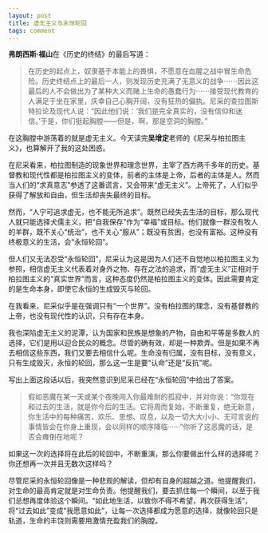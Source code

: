 ```yaml
---
layout: post
title: 虚无主义与永恒轮回
tags: comment
---
```


**弗朗西斯·福山**在《历史的终结》的最后写道：

>在历史的起点上，奴隶基于本能上的畏惧，不愿意在血腥之战中冒生命危险。历史终结点上的最后一人，则发现历史充满了无意义的战争⋯⋯因此这最后的人不会做出为了某种大义而赌上生命的愚蠢行为⋯⋯接受现代教育的人满足于坐在家里，庆幸自己心胸开阔，没有狂热的偏执。尼采的查拉图斯特拉论及现代人说：“因此他们说：‘我们是完全真实的，没有信仰和迷信。’于是，你们挺起胸膛——但是，啊，那是空洞的胸膛。”

在这胸膛中游荡着的就是虚无主义。今天读完**吴增定**老师的《尼采与柏拉图主义》，也算解开了我的这处困惑。

在尼采看来，柏拉图制造的现象世界和理念世界，主宰了西方两千多年的历史。基督教和现代性都是柏拉图主义的变体，前者的主体是上帝，后者的主体是人。然而当人们的“求真意志”参透了这番谎言，又会带来“虚无主义”。上帝死了，人们似乎获得了解放和自由，但生活却丧失最终的目标。

然而，“人宁可追求虚无，也不能无所追求”。既然已经失去生活的目标，那么现代人就只能选择犬儒主义，把“自我保存”作为“幸福”或目标。他们就像一群没有牧人的羊群，既不关心“统治”，也不关心“服从”；既没有贫困，也没有富裕。这种没有终极意义的生活，会“永恒轮回”。

但人们又无法忍受“永恒轮回”，尼采认为这是因为人们还不自觉地以柏拉图主义为参照，相信虚无主义代表着对身外之物、存在之法的追求，而“虚无主义”正相对于柏拉图主义的“真实世界”而言，这种态度仍然是柏拉图主义的变体。因此需要肯定的是生命本身，即使它永恒的生成毁灭与轮回。

在我看来，尼采似乎是在强调只有“一个世界”。没有柏拉图的理念，没有基督教的上帝，也没有现代性的认识，只有存在本身。

我也深陷虚无主义的泥潭，认为国家和民族是想象的产物，自由和平等是多数人的选择，它们是用以迎合民众的概念。尽管的确有效，却是一种欺弄。但是如果不再去相信这些东西，我们又要去相信什么呢。生命没有归属，没有目标，没有意义，只有生成毁灭，永恒的轮回，那么这一生是要“认命”还是“反抗”呢。

写出上面这段话以后，我突然意识到尼采已经在“永恒轮回”中给出了答案。

>假如恶魔在某一天或某个夜晚闯入你最难耐的孤寂中，并对你说：“你现在和过去的生活，就是你今后的生活。它将周而复始，不断重复，绝无新意，你生活中的每种痛苦、欢乐、思想、叹息，以及一切大大小小、无可言说的事情皆会在你身上重现，会以同样的顺序降临······”你听了这恶魔的话，是否会瘫倒在地呢？

如果这一次的选择将在此后的轮回中，不断重演，那么你要做出什么样的选择呢？你还想再一次并且无数次这样吗？

尽管尼采的永恒轮回像是一种悲观的解读，但却有自身的超越之道。他提醒我们，对生命的最高肯定就是对生命负责。他提醒我们，要去抓住每一个瞬间，以至于我们总想再度体验这个瞬间。“如此地生活，以致你不得不希望，再次获得生活”，将“过去如此”变成“我愿意如此”，让每一次选择都成为愿意的选择，就像轮回只是轨道，生命的丰饶则需要用激情充盈我们的胸膛。